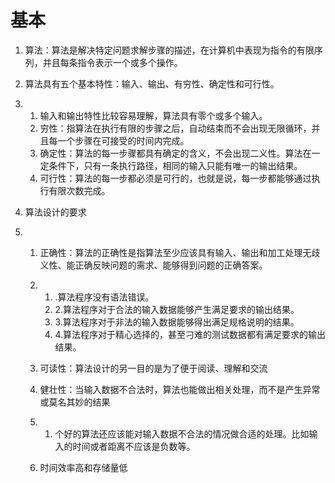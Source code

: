 # 基本

1. 算法：算法是解决特定问题求解步骤的描述，在计算机中表现为指令的有限序列，并且每条指令表示一个或多个操作。

2. 算法具有五个基本特性：输入、输出、有穷性、确定性和可行性。

3. 1. 输入和输出特性比较容易理解，算法具有零个或多个输入。
   2. 穷性：指算法在执行有限的步骤之后，自动结束而不会出现无限循环，并且每一个步骤在可接受的时间内完成。
   3. 确定性：算法的每一步骤都具有确定的含义，不会出现二义性。算法在一定条件下，只有一条执行路径，相同的输入只能有唯一的输出结果。
   4. 可行性：算法的每一步都必须是可行的，也就是说，每一步都能够通过执行有限次数完成。

4. 算法设计的要求

5. 1. 正确性：算法的正确性是指算法至少应该具有输入、输出和加工处理无歧义性、能正确反映问题的需求、能够得到问题的正确答案。

   2. 1. .算法程序没有语法错误。
      2.  2.算法程序对于合法的输入数据能够产生满足要求的输出结果。 
      3. 3.算法程序对于非法的输入数据能够得出满足规格说明的结果。
      4.  4.算法程序对于精心选择的，甚至刁难的测试数据都有满足要求的输出结果。

   3. 可读性：算法设计的另一目的是为了便于阅读、理解和交流

   4. 健壮性：当输入数据不合法时，算法也能做出相关处理，而不是产生异常或莫名其妙的结果

   5. 1. 个好的算法还应该能对输入数据不合法的情况做合适的处理。比如输入的时间或者距离不应该是负数等。

   6. 时间效率高和存储量低